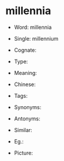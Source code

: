 # millennia

- Word: millennia
- Single: millennium
- Cognate: 

- Type: 
- Meaning: 
- Chinese: 
- Tags: 
- Synonyms: 
- Antonyms: 
- Similar: 
- Eg.: 
- Picture: 


